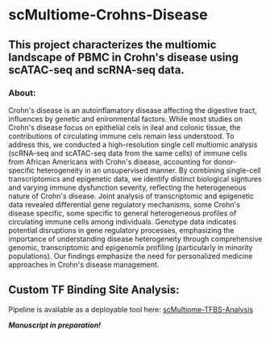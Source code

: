 # scMultiome-Crohns-Disease
## This project characterizes the multiomic landscape of PBMC in Crohn's disease using scATAC-seq and scRNA-seq data.

### About:

Crohn's disease is an autoinflamatory disease affecting the digestive tract, influences by genetic and enironmental factors. While most studies on Crohn's disease focus on epithelial cels in ileal and colonic tissue, the contributions of circulating immune cels remain less understood. To address this, we conducted a high-resolution single cell multiomic analysis (scRNA-seq and scATAC-seq data from the same cells) of immune cells from African Americans with Crohn's disease, accounting for donor-specific heterogeneity in an unsupervised manner. By combining single-cell transcriptomics and epigenetic data, we identify distinct biological signtures and varying immune dysfunction severity, reflecting the heterogeneous nature of Crohn's disease. Joint analysis of transcriptomic and epigenetic data revealed differential gene regulatory mechanisms, some Crohn's disease specific, some specific to general heterogeneous profiles of circulating immune cells among individuals. Genotype data indicates potential disruptions in gene regulatory processes, emphasizing the importance of understanding disease heterogeneity through comprehensive genomic, transcriptomic and epigenomix profiling (particularly in minority populations). Our findings emphasize the need for personalized medicine approaches in Crohn's disease management.


## Custom TF Binding Site Analysis:
Pipeline is available as a deployable tool here: 
[scMultiome-TFBS-Analysis](https://github.com/maggiebr0wn/scMultiome-TFBS-Analysis) 

***Manuscript in preparation!***
